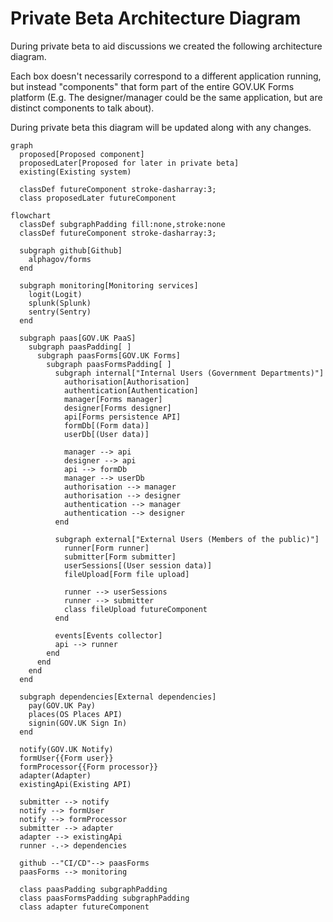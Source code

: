 # Private Beta Architecture Diagram

During private beta to aid discussions we created the following architecture diagram.

Each box doesn't necessarily correspond to a different application running, but instead "components" that form part of the entire GOV.UK Forms platform (E.g. The designer/manager could be the same application, but are distinct components to talk about).

During private beta this diagram will be updated along with any changes.

```mermaid
graph
  proposed[Proposed component]
  proposedLater[Proposed for later in private beta]
  existing(Existing system)

  classDef futureComponent stroke-dasharray:3;
  class proposedLater futureComponent
```

```mermaid
flowchart
  classDef subgraphPadding fill:none,stroke:none
  classDef futureComponent stroke-dasharray:3;

  subgraph github[Github]
    alphagov/forms
  end

  subgraph monitoring[Monitoring services]
    logit(Logit)
    splunk(Splunk)
    sentry(Sentry)
  end

  subgraph paas[GOV.UK PaaS]
    subgraph paasPadding[ ]
      subgraph paasForms[GOV.UK Forms]
        subgraph paasFormsPadding[ ]
          subgraph internal["Internal Users (Government Departments)"]
            authorisation[Authorisation]
            authentication[Authentication]
            manager[Forms manager]
            designer[Forms designer]
            api[Forms persistence API]
            formDb[(Form data)]
            userDb[(User data)]

            manager --> api
            designer --> api
            api --> formDb
            manager --> userDb
            authorisation --> manager
            authorisation --> designer
            authentication --> manager
            authentication --> designer
          end
          
          subgraph external["External Users (Members of the public)"]
            runner[Form runner]
            submitter[Form submitter]
            userSessions[(User session data)]
            fileUpload[Form file upload]

            runner --> userSessions
            runner --> submitter
            class fileUpload futureComponent
          end

          events[Events collector]
          api --> runner
        end
      end
    end
  end

  subgraph dependencies[External dependencies]
    pay(GOV.UK Pay)
    places(OS Places API)
    signin(GOV.UK Sign In)
  end

  notify(GOV.UK Notify)
  formUser{{Form user}}
  formProcessor{{Form processor}}
  adapter(Adapter)
  existingApi(Existing API)

  submitter --> notify
  notify --> formUser
  notify --> formProcessor
  submitter --> adapter
  adapter --> existingApi
  runner -.-> dependencies

  github --"CI/CD"--> paasForms
  paasForms --> monitoring

  class paasPadding subgraphPadding
  class paasFormsPadding subgraphPadding
  class adapter futureComponent
```